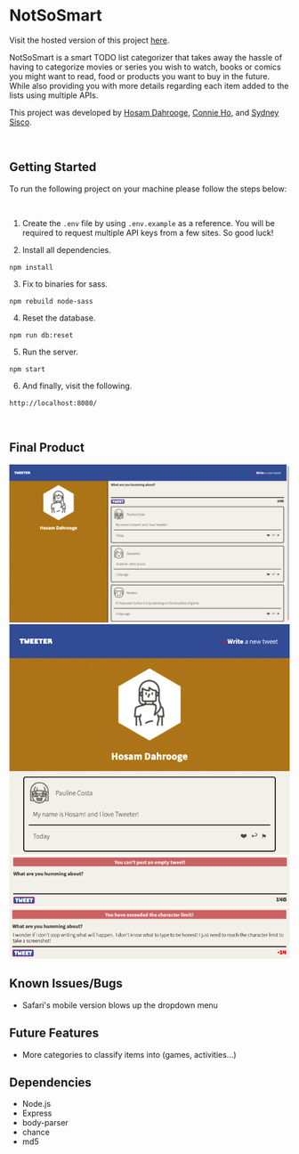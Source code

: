 # NotSoSmart

Visit the hosted version of this project [here]().

NotSoSmart is a smart TODO list categorizer that takes away the hassle of having to categorize movies or series you wish to watch, books or comics you might want to read, food or products you want to buy in the future. While also providing you with more details regarding each item added to the lists using multiple APIs.

This project was developed by [Hosam Dahrooge](), [Connie Ho](), and [Sydney Sisco]().

<br>

## Getting Started

To run the following project on your machine please follow the steps below:

<br>

1. Create the `.env` file by using `.env.example` as a reference. You will be required to request multiple API keys from a few sites. So good luck!

2. Install all dependencies.
```
npm install
```
3. Fix to binaries for sass.
```
npm rebuild node-sass
```
4. Reset the database.
```
npm run db:reset
```
5. Run the server.
```
npm start
```
6. And finally, visit the following.
```
http://localhost:8080/
```

<br>

## Final Product

!["Screenshot of Base page"](https://github.com/Just-Hosam/tweeter/blob/master/docs/Base-look.png)
!["Screenshot of Mobile version"](https://github.com/Just-Hosam/tweeter/blob/master/docs/mobile-hidden-compose.png)
!["Screenshot of no content error"](https://github.com/Just-Hosam/tweeter/blob/master/docs/no-content-error.png)
!["Screenshot of over char limit error"](https://github.com/Just-Hosam/tweeter/blob/master/docs/too-many-char-error.png)

## Known Issues/Bugs

- Safari's mobile version blows up the dropdown menu

## Future Features

- More categories to classify items into (games, activities...)

## Dependencies

- Node.js
- Express
- body-parser
- chance
- md5
